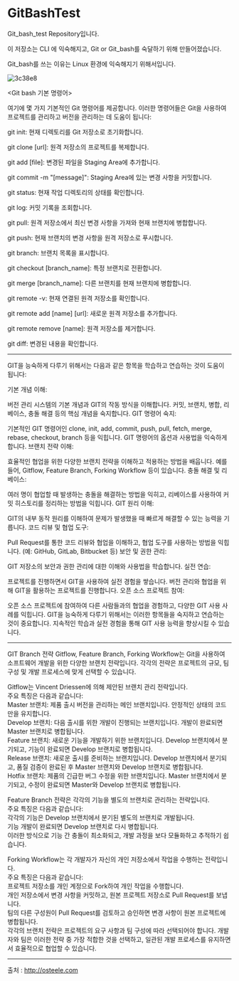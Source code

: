 # GitBashTest

Git_bash_test Repository입니다.

이 저장소는 CLI 에 익숙해지고, Git or Git_bash를 숙달하기 위해 만들어졌습니다.

Git_bash를 쓰는 이유는 Linux 환경에 익숙해지기 위해서입니다.


![3c38e8](https://github.com/MrHur/GitBashTest/assets/79696786/dbd78d9a-6411-4f6a-9920-2f9c486bf76d)

<Git bash 기본 명령어>

여기에 몇 가지 기본적인 Git 명령어를 제공합니다. 이러한 명령어들은 Git을 사용하여 프로젝트를 관리하고 버전을 관리하는 데 도움이 됩니다:

git init: 현재 디렉토리를 Git 저장소로 초기화합니다.

git clone [url]: 원격 저장소의 프로젝트를 복제합니다.

git add [file]: 변경된 파일을 Staging Area에 추가합니다.

git commit -m "[message]": Staging Area에 있는 변경 사항을 커밋합니다.

git status: 현재 작업 디렉토리의 상태를 확인합니다.

git log: 커밋 기록을 조회합니다.

git pull: 원격 저장소에서 최신 변경 사항을 가져와 현재 브랜치에 병합합니다.

git push: 현재 브랜치의 변경 사항을 원격 저장소로 푸시합니다.

git branch: 브랜치 목록을 표시합니다.

git checkout [branch_name]: 특정 브랜치로 전환합니다.

git merge [branch_name]: 다른 브랜치를 현재 브랜치에 병합합니다.

git remote -v: 현재 연결된 원격 저장소를 확인합니다.

git remote add [name] [url]: 새로운 원격 저장소를 추가합니다.

git remote remove [name]: 원격 저장소를 제거합니다.

git diff: 변경된 내용을 확인합니다.

---


GIT을 능숙하게 다루기 위해서는 다음과 같은 항목을 학습하고 연습하는 것이 도움이 됩니다:

기본 개념 이해:

버전 관리 시스템의 기본 개념과 GIT의 작동 방식을 이해합니다.
커밋, 브랜치, 병합, 리베이스, 충돌 해결 등의 핵심 개념을 숙지합니다.
GIT 명령어 숙지:

기본적인 GIT 명령어인 clone, init, add, commit, push, pull, fetch, merge, rebase, checkout, branch 등을 익힙니다.
GIT 명령어의 옵션과 사용법을 익숙하게 합니다.
브랜치 전략 이해:

효율적인 협업을 위한 다양한 브랜치 전략을 이해하고 적용하는 방법을 배웁니다. 예를 들어, Gitflow, Feature Branch, Forking Workflow 등이 있습니다.
충돌 해결 및 리베이스:

여러 명이 협업할 때 발생하는 충돌을 해결하는 방법을 익히고, 리베이스를 사용하여 커밋 히스토리를 정리하는 방법을 익힙니다.
GIT 원리 이해:

GIT의 내부 동작 원리를 이해하여 문제가 발생했을 때 빠르게 해결할 수 있는 능력을 기릅니다.
코드 리뷰 및 협업 도구:

Pull Request를 통한 코드 리뷰와 협업을 이해하고, 협업 도구를 사용하는 방법을 익힙니다. (예: GitHub, GitLab, Bitbucket 등)
보안 및 권한 관리:

GIT 저장소의 보안과 권한 관리에 대한 이해와 사용법을 학습합니다.
실전 연습:

프로젝트를 진행하면서 GIT을 사용하여 실전 경험을 쌓습니다. 버전 관리와 협업을 위해 GIT을 활용하는 프로젝트를 진행합니다.
오픈 소스 프로젝트 참여:

오픈 소스 프로젝트에 참여하여 다른 사람들과의 협업을 경험하고, 다양한 GIT 사용 사례를 익힙니다.
GIT을 능숙하게 다루기 위해서는 이러한 항목들을 숙지하고 연습하는 것이 중요합니다. 지속적인 학습과 실전 경험을 통해 GIT 사용 능력을 향상시킬 수 있습니다.

---

GIT Branch 전략
Gitflow, Feature Branch, Forking Workflow는 Git을 사용하여 소프트웨어 개발을 위한 다양한 브랜치 전략입니다. 각각의 전략은 프로젝트의 규모, 팀 구성 및 개발 프로세스에 맞게 선택할 수 있습니다.
<br>

Gitflow는 Vincent Driessen에 의해 제안된 브랜치 관리 전략입니다. <br>
주요 특징은 다음과 같습니다: <br>
Master 브랜치: 제품 출시 버전을 관리하는 메인 브랜치입니다. 안정적인 상태의 코드만을 유지합니다. <br>
Develop 브랜치: 다음 출시를 위한 개발이 진행되는 브랜치입니다. 개발이 완료되면 Master 브랜치로 병합됩니다. <br>
Feature 브랜치: 새로운 기능을 개발하기 위한 브랜치입니다. Develop 브랜치에서 분기되고, 기능이 완료되면 Develop 브랜치로 병합됩니다. <br>
Release 브랜치: 새로운 출시를 준비하는 브랜치입니다. Develop 브랜치에서 분기되고, 품질 검증이 완료된 후 Master 브랜치와 Develop 브랜치로 병합됩니다. <br>
Hotfix 브랜치: 제품의 긴급한 버그 수정을 위한 브랜치입니다. Master 브랜치에서 분기되고, 수정이 완료되면 Master와 Develop 브랜치로 병합됩니다. <br>

Feature Branch 전략은 각각의 기능을 별도의 브랜치로 관리하는 전략입니다. <br>
주요 특징은 다음과 같습니다: <br>
각각의 기능은 Develop 브랜치에서 분기된 별도의 브랜치로 개발됩니다. <br>
기능 개발이 완료되면 Develop 브랜치로 다시 병합됩니다. <br>
이러한 방식으로 기능 간 충돌이 최소화되고, 개발 과정을 보다 모듈화하고 추적하기 쉽습니다. <br>
  
Forking Workflow는 각 개발자가 자신의 개인 저장소에서 작업을 수행하는 전략입니다. <br>
주요 특징은 다음과 같습니다: <br>
프로젝트 저장소를 개인 계정으로 Fork하여 개인 작업을 수행합니다. <br>
개인 저장소에서 변경 사항을 커밋하고, 원본 프로젝트 저장소로 Pull Request를 보냅니다. <br>
팀의 다른 구성원이 Pull Request를 검토하고 승인하면 변경 사항이 원본 프로젝트에 병합됩니다. <br>
각각의 브랜치 전략은 프로젝트의 요구 사항과 팀 구성에 따라 선택되어야 합니다. 개발자와 팀은 이러한 전략 중 가장 적합한 것을 선택하고, 일관된 개발 프로세스를 유지하면서 효율적으로 협업할 수 있습니다. <br>

---

<reference>

  출처 : http://osteele.com
